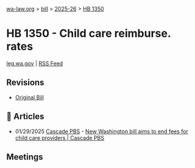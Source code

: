 [wa-law.org](/) > [bill](/bill/) > [2025-26](/bill/2025-26/) > [HB 1350](/bill/2025-26/hb/1350/)

# HB 1350 - Child care reimburse. rates
[leg.wa.gov](https://app.leg.wa.gov/billsummary?BillNumber=1350&Year=2025&Initiative=false) | [RSS Feed](./rss.xml)

## Revisions
* [Original Bill](1/)

## 📰 Articles
* 01/29/2025 [Cascade PBS](/org/cascade_pbs/) - [New Washington bill aims to end fees for child care providers | Cascade PBS](https://www.cascadepbs.org/politics/2025/01/new-washington-bill-aims-end-fees-child-care-providers#:~:text=House%20Bill%201350)

## Meetings